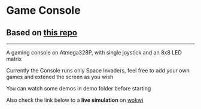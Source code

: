 # Game Console 
## Based on [this repo](https://github.com/SebLague/Monster-Console)
_______________________
A gaming console on Atmega328P, with single joystick and an 8x8 LED matrix

Currently the Console runs only Space Invaders, feel free to add your own games and extened the screen as you wish

You can watch some demos in demo folder before starting

Also check the link below to a **live simulation** on [wokwi](https://wokwi.com/projects/365329044049377281)
